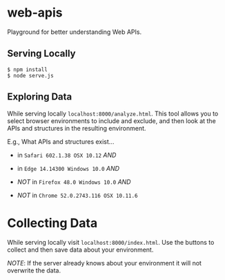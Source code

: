 # web-apis

Playground for better understanding Web APIs.

## Serving Locally

    $ npm install
    $ node serve.js

## Exploring Data

While serving locally `localhost:8000/analyze.html`. This tool allows you to select browser environments to include and exclude, and then look at the APIs and structures in the resulting environment.

E.g., What APIs and structures exist...

- in `Safari 602.1.38 OSX 10.12` *AND*

- in `Edge 14.14300 Windows 10.0` *AND*

- *NOT* in `Firefox 48.0 Windows 10.0` *AND*

- *NOT* in `Chrome 52.0.2743.116 OSX 10.11.6`

# Collecting Data

While serving locally visit `localhost:8000/index.html`. Use the buttons to collect and then save data about your environment.

*NOTE*: If the server already knows about your environment it will not overwrite the data.

